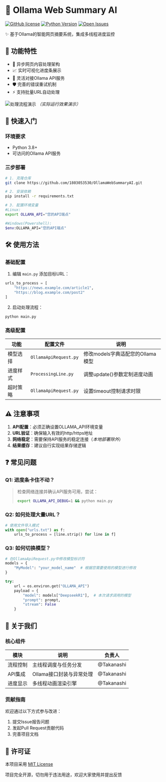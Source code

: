 # 🚀 Ollama Web Summary AI 

[![GitHub license](https://img.shields.io/badge/license-MIT-blue.svg)](https://github.com/1803053530/OllamaWebSummaryAI/blob/main/LICENSE)
[![Python Version](https://img.shields.io/badge/python-3.8%2B-blue)](https://www.python.org/)
[![Open Issues](https://img.shields.io/github/issues/1803053530/OllamaWebSummaryAI)](https://github.com/1803053530/OllamaWebSummaryAI/issues)

✨ 基于Ollama的智能网页摘要系统，集成多线程进度监控

## 📌 功能特性
- 🚀 异步网页内容处理架构
- 📈 实时可视化进度条展示
- 🤖 灵活对接Ollama API服务
- 🛡️ 完善的错误重试机制
- ⚡ 支持批量URL自动处理

![处理流程演示](demo.gif) *（实际运行效果演示）*

## 🚦 快速入门
### 环境要求
- Python 3.8+
- 可访问的Ollama API服务

### 三步部署
```bash
# 1. 克隆仓库
git clone https://github.com/1803053530/OllamaWebSummaryAI.git

# 2. 安装依赖
pip install -r requirements.txt
```

```bash
# 3. 配置环境变量
#Linux:
export OLLAMA_API="您的API端点"

#Windows(Powershell):
$env:OLLAMA_API="您的API端点"
```


## 🛠️ 使用方法
### 基础配置
1. 编辑 `main.py` 添加目标URL：
```python
urls_to_process = [
    "https://news.example.com/article1",
    "https://blog.example.com/post2"
]
```

2. 启动处理流程：
```bash
python main.py
```

### 高级配置
| 功能 | 配置文件 | 说明 |
|------|----------|------|
| 模型选择 | `OllamaApiRequest.py` | 修改models字典适配您的Ollama模型 |
| 进度样式 | `ProcessingLine.py` | 调整update()参数定制进度动画 |
| 超时策略 | `OllamaApiRequest.py` | 设置timeout控制请求时限 |

## ⚠️ 注意事项
1. **API配置**：必须正确设置OLLAMA_API环境变量
2. **URL验证**：确保输入有效的http/https地址
3. **网络稳定**：需要保持API服务的稳定连接（*本地部署除外*）
4. **结果缓存**：建议自行实现结果存储逻辑

## ❓ 常见问题
### Q1: 进度条卡住不动？
> 检查网络连接并确认API服务可用，尝试：
> ```bash
> export OLLAMA_API_DEBUG=1 && python main.py
> ```

### Q2: 如何处理大量URL？
```python
# 使用文件导入模式
with open("urls.txt") as f:
    urls_to_process = [line.strip() for line in f]
```

### Q3: 如何切换模型？
```python
# 在OllamaApiRequest.py中修改模型标识符
models = {
    "MyModel": "your_model_name"  # 根据您需要使用的模型进行修改
}

try:
    url = os.environ.get("OLLAMA_API")
    payload = {
        "model": models["DeepseekR1"],  # 本次请求调用的模型
        "prompt": prompt,
        "stream": False
    }
```

## 👥 关于我们
### 核心组件
| 模块 | 说明 | 负责人 |
|------|------|------|
| 流程控制 | 主线程调度与任务分发 | @Takanashi|
| API集成 | Ollama接口封装与异常处理 | @Takanashi|
| 进度显示 | 多线程动画渲染引擎 | @Takanashi|

### 贡献指南
欢迎通过以下方式参与改进：
1. 提交Issue报告问题
2. 发起Pull Request贡献代码
3. 完善项目文档

## 📜 许可证
本项目采用 [MIT License](LICENSE)
 
项目完全开源，切勿用于违法用途，欢迎大家使用并提出反馈